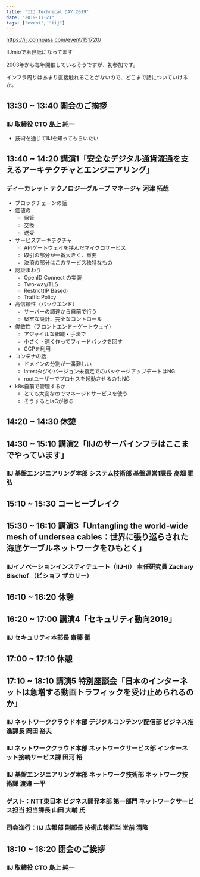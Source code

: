 ```yaml
---
title: "IIJ Technical DAY 2019"
date: "2019-11-21"
tags: ["event", "iij"]
---
```


https://iij.connpass.com/event/151720/

IIJmioでお世話になってます

2003年から毎年開催しているそうですが、初参加です。

インフラ周りはあまり直接触れることがないので、どこまで話についていけるか。

## 13:30 ~ 13:40	開会のご挨拶
### IIJ 取締役 CTO 島上 純一
* 技術を通じてIIJを知ってもらいたい

## 13:40 ~ 14:20	講演1「安全なデジタル通貨流通を支えるアーキテクチャとエンジニアリング」
### ディーカレット テクノロジーグループ マネージャ 河津 拓哉
* ブロックチェーンの話
* 価値の
  - 保管
  - 交換
  - 送受
* サービスアーキテクチャ
  - APIゲートウェイを挟んだマイクロサービス
  - 取引の部分が一番大きく、重要
  - 決済の部分はこのサービス独特なもの
* 認証まわり
  - OpenID Connect の実装
  - Two-way/TLS
  - Restrict(IP Based)
  - Traffic Policy
* 高信頼性（バックエンド）
  - サーバーの調達から自前で行う
  - 堅牢な設計、完全なコントロール
* 俊敏性（フロントエンド〜ゲートウェイ）
  - アジャイルな組織・手法で
  - 小さく・速く作ってフィードバックを回す
  - GCPを利用
* コンテナの話
  - ドメインの分割が一番難しい
  - latestタグやバージョン未指定でのパッケージアップデートはNG
  - rootユーザーでプロセスを起動させるのもNG
* k8s自前で管理するか
  - とても大変なのでマネージドサービスを使う
  - そうするとIaCが捗る

## 14:20 ~ 14:30	休憩


## 14:30 ~ 15:10	講演2「IIJのサーバインフラはここまでやっています」
### IIJ 基盤エンジニアリング本部 システム技術部 基盤運営1課長 高畑 雅弘


## 15:10 ~ 15:30	コーヒーブレイク


## 15:30 ~ 16:10	講演3「Untangling the world-wide mesh of undersea cables：世界に張り巡らされた海底ケーブルネットワークをひもとく」
### IIJイノベーションインスティテュート（IIJ-II） 主任研究員 Zachary Bischof （ビショフ ザカリー）


## 16:10 ~ 16:20	休憩


## 16:20 ~ 17:00	講演4「セキュリティ動向2019」
### IIJ セキュリティ本部長 齋藤 衛


## 17:00 ~ 17:10	休憩


## 17:10 ~ 18:10	講演5 特別座談会「日本のインターネットは急増する動画トラフィックを受け止められるのか」
### IIJ ネットワーククラウド本部 デジタルコンテンツ配信部 ビジネス推進課長 岡田 裕夫
### IIJ ネットワーククラウド本部 ネットワークサービス部 インターネット接続サービス課 田河 裕
### IIJ 基盤エンジニアリング本部 ネットワーク技術部 ネットワーク技術課 渡邉 一平
### ゲスト：NTT東日本 ビジネス開発本部 第一部門 ネットワークサービス担当 担当課長 山田 大輔 氏
### 司会進行：IIJ 広報部 副部長 技術広報担当 堂前 清隆


## 18:10 ~ 18:20	閉会のご挨拶
### IIJ 取締役 CTO 島上 純一

